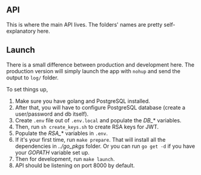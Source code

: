 ## API

This is where the main API lives. The folders' names are pretty self-explanatory here.

## Launch

There is a small difference between production and development here. The production version will simply launch the app with `nohup` and send the output to `log/` folder.

To set things up,

1. Make sure you have golang and PostgreSQL installed.
2. After that, you will have to configure PostgreSQL database (create a user/password and db itself).
3. Create `.env` file out of `.env.local` and populate the *DB_** variables.
4. Then, run `sh create_keys.sh` to create RSA keys for JWT.
5. Populate the *RSA_** variables in `.env`.
6. If it's your first time, run `make prepare`. That will install all the dependencies in *../go_pkgs* folder. Or you can run `go get -d` if you have your *GOPATH* variable set up.
7. Then for development, run `make launch`.
8. API should be listening on port 8000 by default.
